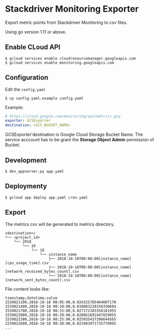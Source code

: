 # Stackdriver Monitoring Exporter

Export metric points from Stackdriver Monitoring to csv files.

Using go version 1.11 or above.

## Enable CLoud API

```shell
$ gcloud services enable cloudresourcemanager.googleapis.com
$ gcloud services enable monitoring.googleapis.com
```

## Configuration

Edit the `config.yaml`

```shell
$ cp config.yaml.example config.yaml
```

Example:

```yaml
# https://cloud.google.com/monitoring/api/metrics_gcp
exporter: GCSExporter
destination: <GCS_BUCKET_NAME>
```

GCSExporter'destination is Google Cloud Storage Bucket Name. The service acccount has to be grant the **Storage Object Admin** permission of Bucket.

## Development

```shell
$ dev_appserver.py app.yaml
```

## Deploymenty

```shell
$ gcloud app deploy app.yaml cron.yaml
```

## Export

The metrics csv will be generated to metrics directory.

```shell
<destination>/
└── <project_id>
    └── 2018
        └── 10
            └── 18
                └── instance_name
                    ├── 2018-10-18T00:00:00[instance_name][cpu_usage_time].csv
                    ├── 2018-10-18T00:00:00[instance_name][network_received_bytes_count].csv
                    └── 2018-10-18T00:00:00[instance_name][network_sent_bytes_count].csv
```

File content looks like:

```plain
timestamp,datetime,value
1539821100,2018-10-18 00:05:00,0.024325785464607178
1539821400,2018-10-18 00:10:00,0.019803228156330684
1539821700,2018-10-18 00:15:00,0.027172103356181955
1539822000,2018-10-18 00:20:00,0.020661692447029055
1539822300,2018-10-18 00:25:00,0.025935437206644565
1539822600,2018-10-18 00:30:00,0.023403971735776092
...
```